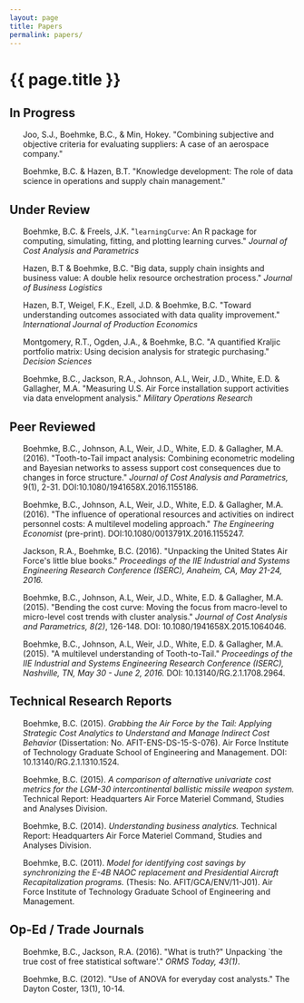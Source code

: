 ```yaml
---
layout: page
title: Papers
permalink: papers/
---
```


<h1 class="post-title">{{ page.title }}</h1>

## In Progress
<ul>
<p>
Joo, S.J., Boehmke, B.C., & Min, Hokey. "Combining subjective and objective criteria for evaluating suppliers: A case of an aerospace company."
</p>
<p>
Boehmke, B.C. & Hazen, B.T. "Knowledge development: The role of data science in operations and supply chain management."
</p>
</ul>

## Under Review
<ul>
<p>
Boehmke, B.C. & Freels, J.K. "<code>learningCurve</code>: An R package for computing, simulating, fitting, and plotting learning curves." <em>Journal of Cost Analysis and Parametrics</em>
</p>
<p>
Hazen, B.T & Boehmke, B.C. "Big data, supply chain insights and business value: A double helix resource orchestration process." <em>Journal of Business Logistics</em>
</p>
<p>
Hazen, B.T, Weigel, F.K., Ezell, J.D. & Boehmke, B.C. "Toward understanding outcomes associated with data quality improvement." <em>International Journal of Production Economics</em>
</p>
<p>
Montgomery, R.T., Ogden, J.A., & Boehmke, B.C. "A quantified Kraljic portfolio matrix: Using decision analysis for strategic purchasing." <em>Decision Sciences</em>
</p>
<p>
Boehmke, B.C., Jackson, R.A., Johnson, A.L, Weir, J.D., White, E.D. & Gallagher, M.A. "Measuring U.S. Air Force installation support activities via data envelopment analysis." <em>Military Operations Research</em>  &nbsp; <a href="https://www.researchgate.net/publication/293683620_Effectiveness_vs_Efficiency_Measuring_US_Air_Force_Installation_Support_Activities_via_Data_Envelopment_Analysis" style="color:black;"><i class="fa fa-external-link-square" aria-hidden="true" style="font-size:1em"></i></a>
</p>
</ul>

## Peer Reviewed
<ul>
<p>
Boehmke, B.C., Johnson, A.L, Weir, J.D., White, E.D. & Gallagher, M.A. (2016).  "Tooth-to-Tail impact analysis: Combining econometric modeling and Bayesian networks to assess support cost consequences due to changes in force structure." <em>Journal of Cost Analysis and Parametrics,</em> 9(1), 2-31. DOI:10.1080/1941658X.2016.1155186. &nbsp; <a href="http://www.tandfonline.com/eprint/qRxnNT6Mc5ufiV6AaDq6/full" style="color:black;"><i class="fa fa-external-link-square" aria-hidden="true" style="font-size:1em"></i></a>
</p>
<p>
Boehmke, B.C., Johnson, A.L, Weir, J.D., White, E.D. & Gallagher, M.A. (2016).  "The influence of operational resources and activities on indirect personnel costs: A multilevel modeling approach." <em>The Engineering Economist</em> (pre-print). DOI:10.1080/0013791X.2016.1155247. &nbsp; <a href="https://www.researchgate.net/publication/295678024_The_influence_of_operational_resources_and_activities_on_indirect_personnel_costs_A_multilevel_modeling_approach" style="color:black;"><i class="fa fa-external-link-square" aria-hidden="true" style="font-size:1em"></i></a>
</p>
<p>
Jackson, R.A., Boehmke, B.C. (2016). "Unpacking the United States Air Force's little blue books." <em>Proceedings of the IIE Industrial and Systems Engineering Research Conference (ISERC), Anaheim, CA, May 21-24, 2016.</em> &nbsp; <a href="https://www.researchgate.net/publication/298069557_Unpacking_the_United_States_Air_Force%27s_Little_Blue_Books" style="color:black;"><i class="fa fa-external-link-square" aria-hidden="true" style="font-size:1em"></i></a>
</p>
<p>
Boehmke, B.C., Johnson, A.L, Weir, J.D., White, E.D. & Gallagher, M.A. (2015).  "Bending the cost curve: Moving the focus from macro-level to micro-level cost trends with cluster analysis." <em>Journal of Cost Analysis and Parametrics, 8(2)</em>, 126-148. DOI: 10.1080/1941658X.2015.1064046. &nbsp; <a href="https://www.researchgate.net/publication/282288766_Bending_the_Cost_Curve_Moving_the_Focus_from_Macro-level_to_Micro-level_Cost_Trends_with_Cluster_Analysis" style="color:black;"><i class="fa fa-external-link-square" aria-hidden="true" style="font-size:1em"></i></a>
</p>
<p>
Boehmke, B.C., Johnson, A.L, Weir, J.D., White, E.D. & Gallagher, M.A. (2015).  "A multilevel understanding of Tooth-to-Tail."  <em>Proceedings of the IIE Industrial and Systems Engineering Research Conference (ISERC), Nashville, TN, May 30 - June 2, 2016.</em> DOI: 10.13140/RG.2.1.1708.2964. &nbsp; <a href="https://www.researchgate.net/publication/282289694_A_Multilevel_Understanding_of_Tooth-to-Tail" style="color:black;"><i class="fa fa-external-link-square" aria-hidden="true" style="font-size:1em"></i></a>
</p>
</ul>


<h2>Technical Research Reports</h2>
<ul>
<p>
Boehmke, B.C. (2015). <em>Grabbing the Air Force by the Tail: Applying Strategic Cost Analytics to Understand and Manage Indirect Cost Behavior</em> (Dissertation: No. AFIT-ENS-DS-15-S-076). Air Force Institute of Technology Graduate School of Engineering and Management. DOI: 10.13140/RG.2.1.1310.1524. &nbsp; <a href="https://www.researchgate.net/publication/284179123_Grabbing_the_Air_Force_by_the_Tail_Applying_Strategic_Cost_Analytics_to_Understand_and_Manage_Indirect_Cost_Behavior" style="color:black;"><i class="fa fa-external-link-square" aria-hidden="true" style="font-size:1em"></i></a>
</p>
<p>
Boehmke, B.C. (2015). <em>A comparison of alternative univariate cost metrics for the LGM-30 intercontinental ballistic missile weapon system.</em> Technical Report: Headquarters Air Force Materiel Command, Studies and Analyses Division.
</p>
<p>
Boehmke, B.C. (2014). <em>Understanding business analytics.</em> Technical Report: Headquarters Air Force Materiel Command, Studies and Analyses Division.
</p>
<p>
Boehmke, B.C. (2011). <em>Model for identifying cost savings by synchronizing the E-4B NAOC replacement and Presidential Aircraft Recapitalization programs.</em> (Thesis: No. AFIT/GCA/ENV/11-J01). Air Force Institute of Technology Graduate School of Engineering and Management.
</p>
</ul>


<h2>Op-Ed / Trade Journals</h2>
<ul>
<p>
Boehmke, B.C., Jackson, R.A. (2016). "What is truth?" Unpacking `the true cost of free statistical software'." <em>ORMS Today, 43(1)</em>. &nbsp; <a href="https://www.informs.org/ORMS-Today/Private-Articles/February-Volume-43-Number-1" style="color:black;"><i class="fa fa-external-link-square" aria-hidden="true" style="font-size:1em"></i></a>
</p>
<p>
Boehmke, B.C. (2012). "Use of ANOVA for everyday cost analysts." The Dayton Coster, 13(1), 10-14.
</p>
</ul>
